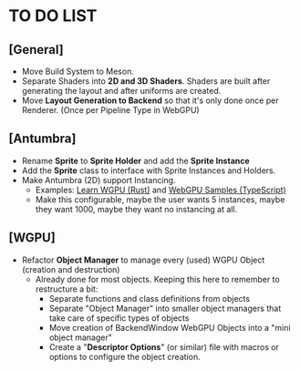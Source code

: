 # TO DO LIST

## \[General\]

- Move Build System to Meson.
- Separate Shaders into **2D and 3D Shaders**. Shaders are built after generating the layout and after uniforms are created.
- Move **Layout Generation to Backend** so that it's only done once per Renderer. (Once per Pipeline Type in WebGPU)

## \[Antumbra\]

- Rename **Sprite** to **Sprite Holder** and add the **Sprite Instance**
- Add the **Sprite** class to interface with Sprite Instances and Holders.
- Make Antumbra (2D) support Instancing.
    - Examples: [Learn WGPU (Rust)](https://sotrh.github.io/learn-wgpu/beginner/tutorial7-instancing) and [WebGPU Samples (TypeScript)](https://webgpu.github.io/webgpu-samples/?sample=instancedCube)
    - Make this configurable, maybe the user wants 5 instances, maybe they want 1000, maybe they want no instancing at all.

## \[WGPU\]

- Refactor **Object Manager** to manage every (used) WGPU Object (creation and destruction)
    - Already done for most objects. Keeping this here to remember to restructure a bit:
        - Separate functions and class definitions from objects
        - Separate "Object Manager" into smaller object managers that take care of specific types of objects
        - Move creation of BackendWindow WebGPU Objects into a "mini object manager"
        - Create a "**Descriptor Options**" (or similar) file with macros or options to configure the object creation.